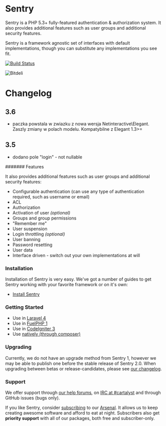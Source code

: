 # Sentry

Sentry is a PHP 5.3+ fully-featured authentication & authorization system. It also provides additional features such as user groups and additional security features.

Sentry is a framework agnostic set of interfaces with default implementations, though you can substitute any implementations you see fit.

[![Build Status](https://travis-ci.org/cartalyst/sentry.png?branch=master)](https://travis-ci.org/cartalyst/sentry)

![Bitdeli](https://d2weczhvl823v0.cloudfront.net/cartalyst/sentry/trend.png)

# Changelog
## 3.6
+ paczka powstala w zwiazku z nowa wersja Netinteractive\Elegant. Zaszly zmiany w polach modelu. Kompatybilne z Elegant 1.3>=

## 3.5
+ dodano pole "login" - not nullable


####### Features

It also provides additional features such as user groups and additional security features:

- Configurable authentication (can use any type of authentication required, such as username or email)
- ACL
- Authorization
- Activation of user *(optional)*
- Groups and group permissions
- "Remember me"
- User suspension
- Login throttling *(optional)*
- User banning
- Password resetting
- User data
- Interface driven - switch out your own implementations at will

### Installation

Installation of Sentry is very easy. We've got a number of guides to get Sentry working with your favorite framework or on it's own:

- [Install Sentry](https://cartalyst.com/manual/sentry#installation)

### Getting Started

- Use in [Laravel 4](https://cartalyst.com/manual/sentry#laravel-4)
- Use in [FuelPHP 1](https://cartalyst.com/manual/sentry#fuelphp-1.x)
- Use in [CodeIgniter 3](https://cartalyst.com/manual/sentry#codeigniter-3.0-dev)
- Use [natively (through composer)](https://cartalyst.com/manual/sentry#native)

### Upgrading

Currently, we do not have an upgrade method from Sentry 1, however we may be able to publish one before the stable release of Sentry 2.0. When upgrading between betas or release-candidates, please see [our changelog](https://github.com/cartalyst/sentry/blob/master/changelog.md).

### Support

We offer support through [our help forums](http://help.cartalyst.com), on [IRC at #cartalyst](http://webchat.freenode.net/?channels=cartalyst) and through GitHub issues (bugs only).

If you like Sentry, consider [subscribing](http://www.cartalyst.com/pricing) to our [Arsenal](http://www.cartalyst.com/arsenal). It allows us to keep creating awesome software and afford to eat at night. Subscribers also get **priority support** with all of our packages, both free and subscriber-only.

